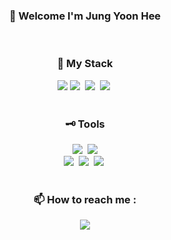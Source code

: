 <h3 align="center">👋  Welcome I'm Jung Yoon Hee</h3> <br>


<h3 align="center">🎈 My Stack</h3>
<div align="center">
  <img src="https://img.shields.io/badge/JavaScript-F7DF1E?style=for-the-badge&logo=JavaScript&logoColor=white">
  <img src="https://img.shields.io/badge/HTML5-E34F26?style=for-the-badge&logo=HTML5&logoColor=white">&nbsp
  <img src="https://img.shields.io/badge/CSS3-1572B6?style=for-the-badge&logo=CSS3&logoColor=white">&nbsp
  <img src="https://img.shields.io/badge/java-007396?style=for-the-badge&logo=OpenJDK&logoColor=white">&nbsp
<!--  <img src="https://img.shields.io/badge/React-61DAFB?style=for-the-badge&logo=React&logoColor=white"> -->
</div> <br>


<h3 align="center">🗝️ Tools</h3>
<div align="center">
  <img src="https://img.shields.io/badge/springboot-6DB33F?style=for-the-badge&logo=springboot&logoColor=white">&nbsp
  <img src="https://img.shields.io/badge/VSCode-2C2C32.svg?style=for-the-badge&logo=visual-studio-code&logoColor=22ABF3"><br>
  <img src="https://img.shields.io/badge/docker-%230db7ed.svg?style=for-the-badge&logo=docker&logoColor=white">&nbsp
  <img src="https://img.shields.io/badge/Notion-F3F3F3.svg?style=for-the-badge&logo=notion&logoColor=black">&nbsp
  <img src="https://img.shields.io/badge/figma-F24E1E.svg?style=for-the-badge&logo=figma&logoColor=white">&nbsp
</div> <br>

<h3 align="center"> 📫 How to reach me : </h3>
<div align="center">
   <a href="mailto:vyoonheejv@gmail.com">
    <img src="https://img.shields.io/badge/vyoonheejv@gmail.com-D14836?style=for-the-badge&logo=gmail&logoColor=white">
  </a>
</div>


<!--
**vyoonv/vyoonv** is a ✨ _special_ ✨ repository because its `README.md` (this file) appears on your GitHub profile.

Here are some ideas to get you started:

- 🔭 I’m currently working on ...
- 🌱 I’m currently learning ...
- 👯 I’m looking to collaborate on ...
- 🤔 I’m looking for help with ...
- 💬 Ask me about ...
- 📫 How to reach me: ...
- 😄 Pronouns: ...
- ⚡ Fun fact: ...
-->
